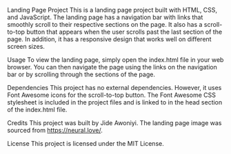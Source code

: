 Landing Page Project
This is a landing page project built with HTML, CSS, and JavaScript. The landing page has a navigation bar with links that smoothly scroll to their respective sections on the page. It also has a scroll-to-top button that appears when the user scrolls past the last section of the page. In addition, it has a responsive design that works well on different screen sizes.

Usage
To view the landing page, simply open the index.html file in your web browser. You can then navigate the page using the links on the navigation bar or by scrolling through the sections of the page.

Dependencies
This project has no external dependencies. However, it uses Font Awesome icons for the scroll-to-top button. The Font Awesome CSS stylesheet is included in the project files and is linked to in the head section of the index.html file.

Credits
This project was built by Jide Awoniyi. The landing page image was sourced from https://neural.love/.

License
This project is licensed under the MIT License.